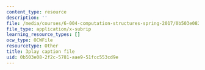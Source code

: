 ```yaml
---
content_type: resource
description: ''
file: /media/courses/6-004-computation-structures-spring-2017/0b503e082f2c5781aae951fcc553cd9e_nlKV2hX1AZs.vtt
file_type: application/x-subrip
learning_resource_types: []
ocw_type: OCWFile
resourcetype: Other
title: 3play caption file
uid: 0b503e08-2f2c-5781-aae9-51fcc553cd9e
---
```


